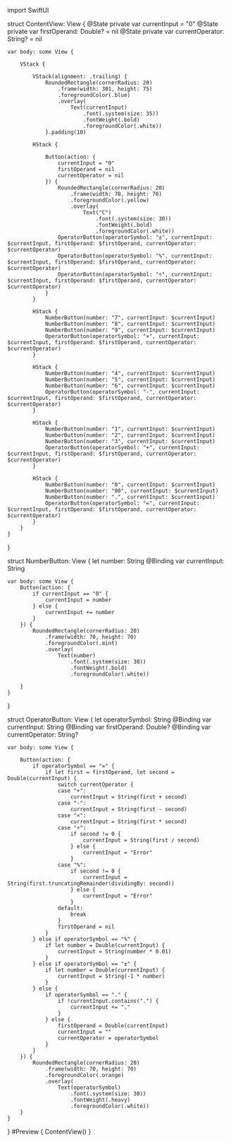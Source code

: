 import SwiftUI

struct ContentView: View {
    @State private var currentInput = "0"
    @State private var firstOperand: Double? = nil
    @State private var currentOperator: String? = nil
    
    var body: some View {
        
        VStack {
            
            VStack(alignment: .trailing) {
                RoundedRectangle(cornerRadius: 20)
                    .frame(width: 301, height: 75)
                    .foregroundColor(.blue)
                    .overlay(
                        Text(currentInput)
                            .font(.system(size: 35))
                            .fontWeight(.bold)
                            .foregroundColor(.white))
                }.padding(10)
            
            HStack {
                
                Button(action: {
                    currentInput = "0"
                    firstOperand = nil
                    currentOperator = nil
                }) {
                    RoundedRectangle(cornerRadius: 20)
                        .frame(width: 70, height: 70)
                        .foregroundColor(.yellow)
                        .overlay(
                            Text("C")
                                .font(.system(size: 30))
                                .fontWeight(.bold)
                                .foregroundColor(.white))
                    OperatorButton(operatorSymbol: "±", currentInput: $currentInput, firstOperand: $firstOperand, currentOperator: $currentOperator)
                    OperatorButton(operatorSymbol: "%", currentInput: $currentInput, firstOperand: $firstOperand, currentOperator: $currentOperator)
                    OperatorButton(operatorSymbol: "÷", currentInput: $currentInput, firstOperand: $firstOperand, currentOperator: $currentOperator)
                }
            }
            
            HStack {
                NumberButton(number: "7", currentInput: $currentInput)
                NumberButton(number: "8", currentInput: $currentInput)
                NumberButton(number: "9", currentInput: $currentInput)
                OperatorButton(operatorSymbol: "×", currentInput: $currentInput, firstOperand: $firstOperand, currentOperator: $currentOperator)
            }
            
            HStack {
                NumberButton(number: "4", currentInput: $currentInput)
                NumberButton(number: "5", currentInput: $currentInput)
                NumberButton(number: "6", currentInput: $currentInput)
                OperatorButton(operatorSymbol: "-", currentInput: $currentInput, firstOperand: $firstOperand, currentOperator: $currentOperator)
            }
            
            HStack {
                NumberButton(number: "1", currentInput: $currentInput)
                NumberButton(number: "2", currentInput: $currentInput)
                NumberButton(number: "3", currentInput: $currentInput)
                OperatorButton(operatorSymbol: "+", currentInput: $currentInput, firstOperand: $firstOperand, currentOperator: $currentOperator)
            }
            
            HStack {
                NumberButton(number: "0", currentInput: $currentInput)
                NumberButton(number: "00", currentInput: $currentInput)
                NumberButton(number: ".", currentInput: $currentInput)
                OperatorButton(operatorSymbol: "=", currentInput: $currentInput, firstOperand: $firstOperand, currentOperator: $currentOperator)
            }
        }
    }
}

struct NumberButton: View {
    let number: String
    @Binding var currentInput: String
    
    var body: some View {
        Button(action: {
            if currentInput == "0" {
                currentInput = number
            } else {
                currentInput += number
            }
        }) {
            RoundedRectangle(cornerRadius: 20)
                .frame(width: 70, height: 70)
                .foregroundColor(.mint)
                .overlay(
                    Text(number)
                        .font(.system(size: 30))
                        .fontWeight(.bold)
                        .foregroundColor(.white))
            
        }
    }
}

struct OperatorButton: View {
    let operatorSymbol: String
    @Binding var currentInput: String
    @Binding var firstOperand: Double?
    @Binding var currentOperator: String?
    
    var body: some View {
        
        Button(action: {
            if operatorSymbol == "=" {
                if let first = firstOperand, let second = Double(currentInput) {
                    switch currentOperator {
                    case "+":
                        currentInput = String(first + second)
                    case "-":
                        currentInput = String(first - second)
                    case "×":
                        currentInput = String(first * second)
                    case "÷":
                        if second != 0 {
                            currentInput = String(first / second)
                        } else {
                            currentInput = "Error"
                        }
                    case "%":
                        if second != 0 {
                            currentInput = String(first.truncatingRemainder(dividingBy: second))
                        } else {
                            currentInput = "Error"
                        }
                    default:
                        break
                    }
                    firstOperand = nil
                }
            } else if operatorSymbol == "%" {
                if let number = Double(currentInput) {
                    currentInput = String(number * 0.01)
                }
            } else if operatorSymbol == "±" {
                if let number = Double(currentInput) {
                    currentInput = String(-1 * number)
                }
            } else {
                if operatorSymbol == "." {
                    if !currentInput.contains(".") {
                        currentInput += "."
                    }
                } else {
                    firstOperand = Double(currentInput)
                    currentInput = ""
                    currentOperator = operatorSymbol
                }
            }
        }) {
            RoundedRectangle(cornerRadius: 20)
                .frame(width: 70, height: 70)
                .foregroundColor(.orange)
                .overlay(
                    Text(operatorSymbol)
                        .font(.system(size: 30))
                        .fontWeight(.heavy)
                        .foregroundColor(.white))
        }
    }
}
#Preview {
    ContentView()
}
